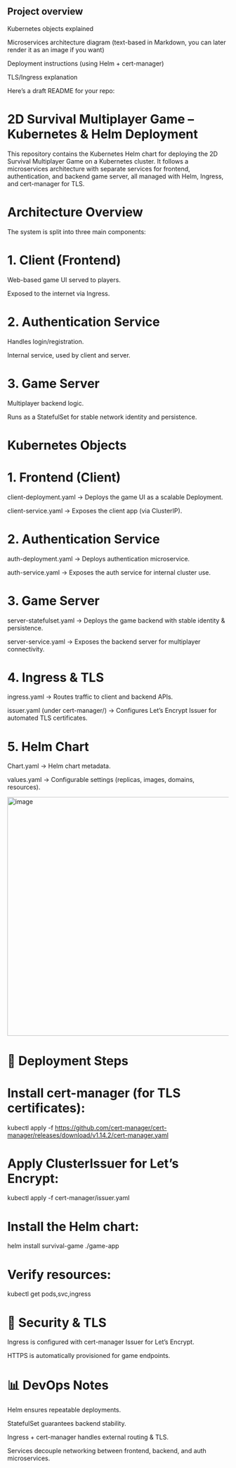 ## Project overview

Kubernetes objects explained

Microservices architecture diagram (text-based in Markdown, you can later render it as an image if you want)

Deployment instructions (using Helm + cert-manager)

TLS/Ingress explanation

Here’s a draft README for your repo:

# 2D Survival Multiplayer Game – Kubernetes & Helm Deployment

This repository contains the Kubernetes Helm chart for deploying the 2D Survival Multiplayer Game on a Kubernetes cluster.
It follows a microservices architecture with separate services for frontend, authentication, and backend game server, all managed with Helm, Ingress, and cert-manager for TLS.

# Architecture Overview

The system is split into three main components:

# 1. Client (Frontend)

Web-based game UI served to players.

Exposed to the internet via Ingress.

# 2. Authentication Service

Handles login/registration.

Internal service, used by client and server.

# 3. Game Server

Multiplayer backend logic.

Runs as a StatefulSet for stable network identity and persistence.

#  Kubernetes Objects

# 1. Frontend (Client)

client-deployment.yaml → Deploys the game UI as a scalable Deployment.

client-service.yaml → Exposes the client app (via ClusterIP).

# 2. Authentication Service

auth-deployment.yaml → Deploys authentication microservice.

auth-service.yaml → Exposes the auth service for internal cluster use.

# 3. Game Server

server-statefulset.yaml → Deploys the game backend with stable identity & persistence.

server-service.yaml → Exposes the backend server for multiplayer connectivity.

# 4. Ingress & TLS

ingress.yaml → Routes traffic to client and backend APIs.

issuer.yaml (under cert-manager/) → Configures Let’s Encrypt Issuer for automated TLS certificates.

# 5. Helm Chart

Chart.yaml → Helm chart metadata.

values.yaml → Configurable settings (replicas, images, domains, resources).


<img width="822" height="542" alt="image" src="https://github.com/user-attachments/assets/0f2ed7db-24ea-463d-9091-1a0b4d1bad14" />


# 🚀 Deployment Steps

# Install cert-manager (for TLS certificates):

kubectl apply -f https://github.com/cert-manager/cert-manager/releases/download/v1.14.2/cert-manager.yaml


# Apply ClusterIssuer for Let’s Encrypt:

kubectl apply -f cert-manager/issuer.yaml


# Install the Helm chart:

helm install survival-game ./game-app


# Verify resources:

kubectl get pods,svc,ingress


# 🔐 Security & TLS

Ingress is configured with cert-manager Issuer for Let’s Encrypt.

HTTPS is automatically provisioned for game endpoints.

# 📊 DevOps Notes

Helm ensures repeatable deployments.

StatefulSet guarantees backend stability.

Ingress + cert-manager handles external routing & TLS.

Services decouple networking between frontend, backend, and auth microservices.
